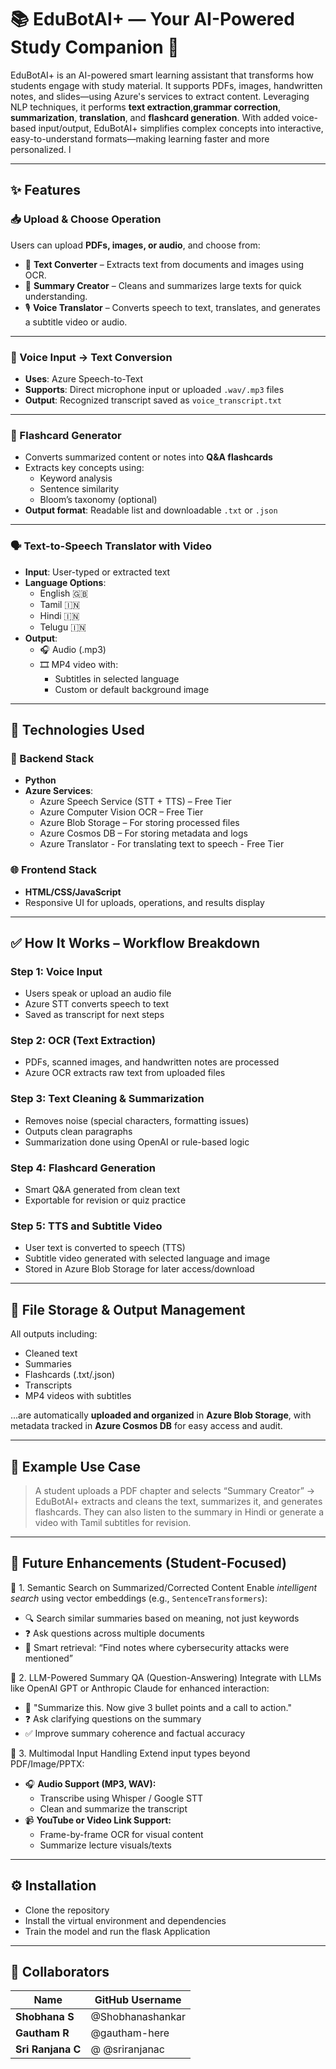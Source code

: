 # 📚 EduBotAI+ — Your AI-Powered Study Companion 🚀

EduBotAI+ is an AI-powered smart learning assistant that transforms how students engage with study material. It supports PDFs, images, handwritten notes, and slides—using Azure's services to extract content. Leveraging NLP techniques, it performs **text extraction**,**grammar correction**, **summarization**, **translation**, and **flashcard generation**. With added voice-based input/output, EduBotAI+ simplifies complex concepts into interactive, easy-to-understand formats—making learning faster and more personalized. l

---

## ✨ Features

### 📥 Upload & Choose Operation

Users can upload **PDFs, images, or audio**, and choose from:
- 📝 **Text Converter** – Extracts text from documents and images using OCR.
- 🧠 **Summary Creator** – Cleans and summarizes large texts for quick understanding.
- 🎙️ **Voice Translator** – Converts speech to text, translates, and generates a subtitle video or audio.

---

### 🎤 Voice Input → Text Conversion

- **Uses**: Azure Speech-to-Text
- **Supports**: Direct microphone input or uploaded `.wav/.mp3` files
- **Output**: Recognized transcript saved as `voice_transcript.txt`

---

### 🔁 Flashcard Generator

- Converts summarized content or notes into **Q&A flashcards**
- Extracts key concepts using:
  - Keyword analysis
  - Sentence similarity
  - Bloom’s taxonomy (optional)
- **Output format**: Readable list and downloadable `.txt` or `.json`

---

### 🗣️ Text-to-Speech Translator with Video

- **Input**: User-typed or extracted text
- **Language Options**:
  - English 🇬🇧
  - Tamil 🇮🇳
  - Hindi 🇮🇳
  - Telugu 🇮🇳
- **Output**:
  - 🎧 Audio (.mp3)
  - 🎞️ MP4 video with:
    - Subtitles in selected language
    - Custom or default background image

---

## 🧠 Technologies Used

### 🔧 Backend Stack
- **Python**
- **Azure Services**:
  - Azure Speech Service (STT + TTS) – Free Tier
  - Azure Computer Vision OCR – Free Tier
  - Azure Blob Storage – For storing processed files
  - Azure Cosmos DB – For storing metadata and logs
  - Azure Translator - For translating text to speech - Free Tier

### 🌐 Frontend Stack
- **HTML/CSS/JavaScript**
- Responsive UI for uploads, operations, and results display

---

## ✅ How It Works – Workflow Breakdown

### Step 1: Voice Input
- Users speak or upload an audio file
- Azure STT converts speech to text
- Saved as transcript for next steps

### Step 2: OCR (Text Extraction)
- PDFs, scanned images, and handwritten notes are processed
- Azure OCR extracts raw text from uploaded files

### Step 3: Text Cleaning & Summarization
- Removes noise (special characters, formatting issues)
- Outputs clean paragraphs
- Summarization done using OpenAI or rule-based logic

### Step 4: Flashcard Generation
- Smart Q&A generated from clean text
- Exportable for revision or quiz practice

### Step 5: TTS and Subtitle Video
- User text is converted to speech (TTS)
- Subtitle video generated with selected language and image
- Stored in Azure Blob Storage for later access/download

---

## 📁 File Storage & Output Management

All outputs including:
- Cleaned text
- Summaries
- Flashcards (.txt/.json)
- Transcripts
- MP4 videos with subtitles

...are automatically **uploaded and organized** in **Azure Blob Storage**, with metadata tracked in **Azure Cosmos DB** for easy access and audit.

---

## 🧪 Example Use Case

> A student uploads a PDF chapter and selects “Summary Creator” → EduBotAI+ extracts and cleans the text, summarizes it, and generates flashcards. They can also listen to the summary in Hindi or generate a video with Tamil subtitles for revision.

---
## 🚀 Future Enhancements (Student-Focused)

🔎 1. Semantic Search on Summarized/Corrected Content
Enable *intelligent search* using vector embeddings (e.g., `SentenceTransformers`):
- 🔍 Search similar summaries based on meaning, not just keywords
- ❓ Ask questions across multiple documents
- 🧠 Smart retrieval: “Find notes where cybersecurity attacks were mentioned”

🧠 2. LLM-Powered Summary QA (Question-Answering)
Integrate with LLMs like OpenAI GPT or Anthropic Claude for enhanced interaction:
- 📝 "Summarize this. Now give 3 bullet points and a call to action."
- ❓ Ask clarifying questions on the summary
- ✅ Improve summary coherence and factual accuracy

🧪 3. Multimodal Input Handling
Extend input types beyond PDF/Image/PPTX:
- 🎧 **Audio Support (MP3, WAV):**
  - Transcribe using Whisper / Google STT
  - Clean and summarize the transcript
- 📹 **YouTube or Video Link Support:**
  - Frame-by-frame OCR for visual content
  - Summarize lecture visuals/texts

---
## ⚙️ Installation
- Clone the repository
- Install the virtual environment and dependencies
- Train the model and run the flask Application

---
## 👥 Collaborators

| Name              | GitHub Username |
| ----------------- | --------------- |
| **Shobhana S**    | @Shobhanashankar|
| **Gautham R**     | @gautham-here   |
| **Sri Ranjana C** | @ @sriranjanac  |



